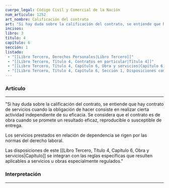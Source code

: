 ```yaml
---
cuerpo_legal: Código Civil y Comercial de la Nación
num_articulo: 1252
art_nombre: Calificación del contrato
art: "Si hay duda sobre la calificación del contrato, se entiende que hay contrato de servicios cuando la obligación de hacer consiste en realizar cierta actividad independiente de su eficacia. Se considera que el contrato es de obra cuando se promete un resultado eficaz, reproducible o susceptible de entrega.  Los servicios prestados en relación de dependencia se rigen por las normas del derecho laboral.  Las disposiciones de este Capítulo se integran con las reglas específicas que resulten aplicables a servicios u obras especialmente regulados."
incisos: 
libro: 3
título: 4
capítulo: 6
sección: 1
listado:
 - "[[Libro Tercero, Derechos Personales|Libro Tercero]]"
 - "[[Libro Tercero, Título 4, Contratos en particular|Título 4]]"
 - "[[Libro Tercero, Título 4, Capítulo 6, Obra y servicios|Capítulo 6]]"
 - "[[Libro Tercero, Título 4, Capítulo 6, Sección 1, Disposiciones comunes a las obras y a los servicios|Sección 1]]"
---
```

### Artículo
---
"Si hay duda sobre la calificación del contrato, se entiende que hay contrato de servicios cuando la obligación de hacer consiste en realizar cierta actividad independiente de su eficacia. Se considera que el contrato es de obra cuando se promete un resultado eficaz, reproducible o susceptible de entrega.  

Los servicios prestados en relación de dependencia se rigen por las normas del derecho laboral.  

Las disposiciones de este [[Libro Tercero, Título 4, Capítulo 6, Obra y servicios|Capítulo]] se integran con las reglas específicas que resulten aplicables a servicios u obras especialmente regulados."


### Interpretación
---
